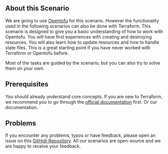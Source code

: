 ## About this Scenario

We are going to use [Opentofu](https://opentofu.org/) for this scenario. However the functionality used in the following scenarios can also be done with Terraform.
This scenario is designed to give you a basic understanding of how to work with Opentofu. You will have first experiences with creating and destroying resources. You will also learn how to update resources and how to handle state files. This is a great starting point if you have never worked with Terraform or Opentofu before.

Most of the tasks are guided by the scenario, but you can also try to solve them on your own.

## Prerequisites

You should already understand core concepts. If you are new to Terraform, we recommend you to go through the [official documentation](https://learn.hashicorp.com/tutorials/terraform/install-cli) first. Or our documentation.

## Problems

If you encounter any problems, typos or have feedback, please open an issue on this [GitHub Repository](). All our scenarios are open-source and we are happy to receive your feedback.